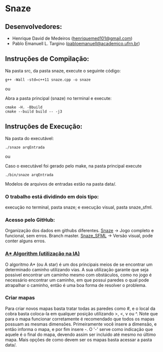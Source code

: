 # Snaze

## Desenvolvedores:

- Henrique David de Medeiros	(henriquemed101@gmail.com)
- Pablo Emanuell L. Targino	(pabloemanuell@academico.ufrn.br)

## Instruções de Compilação:

Na pasta src, da pasta snaze, execute o seguinte código:

```
g++ -Wall -std=c++11 snaze.cpp -o snaze
```

ou

Abra a pasta principal (snaze) no terminal e execute:

```
cmake -H. -Bbuild
cmake --build build -- -j3
```

## Instruções de Execução:

Na pasta do executável:

```
./snaze arqEntrada
```

ou

Caso o executável foi gerado pelo make, na pasta principal execute 

```
./bin/snaze arqEntrada
```

Modelos de arquivos de entradas estão na pasta data/.

### O trabalho está dividindo em dois tipo:

execução no terminal, pasta snaze; e
execução visual, pasta snaze_sfml.

### Acesso pelo GitHub:

Organização dos dados em githubs diferentes.
[Snaze](https://github.com/henriquedavidufrn/snaze) -> Jogo completo e funcional, sem erros. Branch master.
[Snaze_SFML](https://github.com/pabloufrn/snaze_sfml) -> Versão visual, pode conter alguns erros.

### [A* Algorithm (utilização na IA)](https://www.geeksforgeeks.org/a-search-algorithm/)

O algoritmo A* (ou A star) é um dos principais meios de se encontrar um determinado caminho utilizando vias.
A sua utilização garante que seja possivel encontrar um caminho mesmo com obstáculos, como no jogo é necessário
encontrar um caminho, em que possui paredes o qual pode atrapalhar o caminho, então é uma boa forma de resolver o problema.

### Criar mapas

Para criar novos mapas basta tratar todas as paredes como #, e o local da cobra basta coloca-la em qualquer posição utilizando >, <, v ou ^.
Note que para o mapa funcionar corretamente é recomendado que todos os mapas possuam as mesmas dimensões. Primeiramente você insere a dimensão,
e então informa o mapa, e por fim insere -. O '-' serve como indicação que aquele é o final do mapa, devendo assim ser incluido até mesmo no último mapa.
Mais opções de como devem ser os mapas basta acessar a pasta data/.